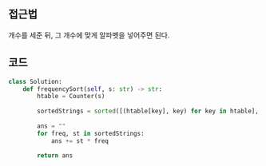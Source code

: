 ## 접근법

개수를 세준 뒤, 그 개수에 맞게 알파벳을 넣어주면 된다.

## 코드
```py
class Solution:
    def frequencySort(self, s: str) -> str:
        htable = Counter(s)
        
        sortedStrings = sorted([(htable[key], key) for key in htable], reverse=True)
        
        ans = ""
        for freq, st in sortedStrings:
            ans += st * freq
            
        return ans
```
